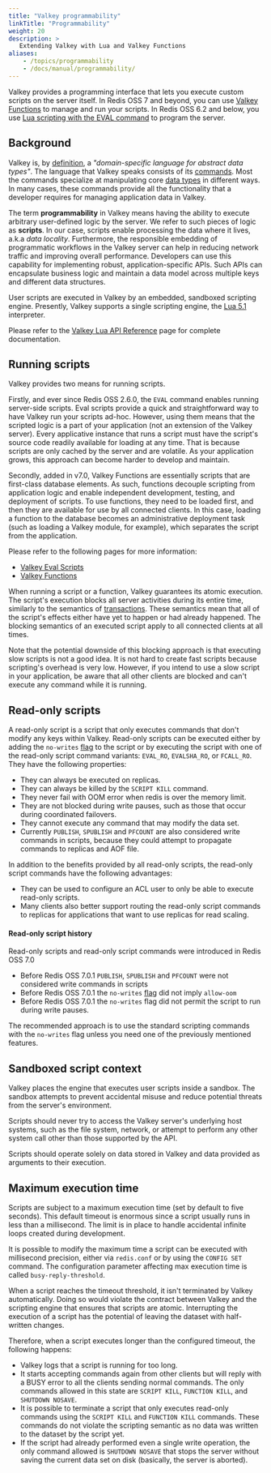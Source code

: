```yaml
---
title: "Valkey programmability"
linkTitle: "Programmability"
weight: 20
description: >
   Extending Valkey with Lua and Valkey Functions
aliases:
    - /topics/programmability
    - /docs/manual/programmability/
---
```


Valkey provides a programming interface that lets you execute custom scripts on the server itself. In Redis OSS 7 and beyond, you can use [Valkey Functions](/docs/manual/programmability/functions-intro) to manage and run your scripts. In Redis OSS 6.2 and below, you use [Lua scripting with the EVAL command](/docs/manual/programmability/eval-intro) to program the server.

## Background

Valkey is, by [definition](https://github.com/valkey-io/valkey/blob/unstable/MANIFESTO#L7), a _"domain-specific language for abstract data types"_.
The language that Valkey speaks consists of its [commands](/commands).
Most the commands specialize at manipulating core [data types](/topics/data-types-intro) in different ways.
In many cases, these commands provide all the functionality that a developer requires for managing application data in Valkey.

The term **programmability** in Valkey means having the ability to execute arbitrary user-defined logic by the server.
We refer to such pieces of logic as **scripts**.
In our case, scripts enable processing the data where it lives, a.k.a _data locality_.
Furthermore, the responsible embedding of programmatic workflows in the Valkey server can help in reducing network traffic and improving overall performance.
Developers can use this capability for implementing robust, application-specific APIs.
Such APIs can encapsulate business logic and maintain a data model across multiple keys and different data structures.

User scripts are executed in Valkey by an embedded, sandboxed scripting engine.
Presently, Valkey supports a single scripting engine, the [Lua 5.1](https://www.lua.org/) interpreter.

Please refer to the [Valkey Lua API Reference](/topics/lua-api) page for complete documentation.

## Running scripts

Valkey provides two means for running scripts.

Firstly, and ever since Redis OSS 2.6.0, the `EVAL` command enables running server-side scripts.
Eval scripts provide a quick and straightforward way to have Valkey run your scripts ad-hoc.
However, using them means that the scripted logic is a part of your application (not an extension of the Valkey server).
Every applicative instance that runs a script must have the script's source code readily available for loading at any time.
That is because scripts are only cached by the server and are volatile.
As your application grows, this approach can become harder to develop and maintain.

Secondly, added in v7.0, Valkey Functions are essentially scripts that are first-class database elements.
As such, functions decouple scripting from application logic and enable independent development, testing, and deployment of scripts.
To use functions, they need to be loaded first, and then they are available for use by all connected clients.
In this case, loading a function to the database becomes an administrative deployment task (such as loading a Valkey module, for example), which separates the script from the application.

Please refer to the following pages for more information:

* [Valkey Eval Scripts](/topics/eval-intro)
* [Valkey Functions](/topics/functions-intro)

When running a script or a function, Valkey guarantees its atomic execution.
The script's execution blocks all server activities during its entire time, similarly to the semantics of [transactions](/topics/transactions).
These semantics mean that all of the script's effects either have yet to happen or had already happened.
The blocking semantics of an executed script apply to all connected clients at all times.

Note that the potential downside of this blocking approach is that executing slow scripts is not a good idea.
It is not hard to create fast scripts because scripting's overhead is very low.
However, if you intend to use a slow script in your application, be aware that all other clients are blocked and can't execute any command while it is running.

## Read-only scripts

A read-only script is a script that only executes commands that don't modify any keys within Valkey.
Read-only scripts can be executed either by adding the `no-writes` [flag](/topics/lua-api#script_flags) to the script or by executing the script with one of the read-only script command variants: `EVAL_RO`, `EVALSHA_RO`, or `FCALL_RO`.
They have the following properties:

* They can always be executed on replicas.
* They can always be killed by the `SCRIPT KILL` command. 
* They never fail with OOM error when redis is over the memory limit.
* They are not blocked during write pauses, such as those that occur during coordinated failovers.
* They cannot execute any command that may modify the data set.
* Currently `PUBLISH`, `SPUBLISH` and `PFCOUNT` are also considered write commands in scripts, because they could attempt to propagate commands to replicas and AOF file.

In addition to the benefits provided by all read-only scripts, the read-only script commands have the following advantages:

* They can be used to configure an ACL user to only be able to execute read-only scripts.
* Many clients also better support routing the read-only script commands to replicas for applications that want to use replicas for read scaling.

#### Read-only script history

Read-only scripts and read-only script commands were introduced in Redis OSS 7.0

* Before Redis OSS 7.0.1 `PUBLISH`, `SPUBLISH` and `PFCOUNT` were not considered write commands in scripts
* Before Redis OSS 7.0.1 the `no-writes` [flag](/topics/lua-api#script_flags) did not imply `allow-oom`
* Before Redis OSS 7.0.1 the `no-writes` flag did not permit the script to run during write pauses.


The recommended approach is to use the standard scripting commands with the `no-writes` flag unless you need one of the previously mentioned features.

## Sandboxed script context

Valkey places the engine that executes user scripts inside a sandbox.
The sandbox attempts to prevent accidental misuse and reduce potential threats from the server's environment.

Scripts should never try to access the Valkey server's underlying host systems, such as the file system, network, or attempt to perform any other system call other than those supported by the API.

Scripts should operate solely on data stored in Valkey and data provided as arguments to their execution.

## Maximum execution time

Scripts are subject to a maximum execution time (set by default to five seconds).
This default timeout is enormous since a script usually runs in less than a millisecond.
The limit is in place to handle accidental infinite loops created during development.

It is possible to modify the maximum time a script can be executed with millisecond precision,
either via `redis.conf` or by using the `CONFIG SET` command.
The configuration parameter affecting max execution time is called `busy-reply-threshold`.

When a script reaches the timeout threshold, it isn't terminated by Valkey automatically.
Doing so would violate the contract between Valkey and the scripting engine that ensures that scripts are atomic.
Interrupting the execution of a script has the potential of leaving the dataset with half-written changes.

Therefore, when a script executes longer than the configured timeout, the following happens:

* Valkey logs that a script is running for too long.
* It starts accepting commands again from other clients but will reply with a BUSY error to all the clients sending normal commands. The only commands allowed in this state are `SCRIPT KILL`, `FUNCTION KILL`, and `SHUTDOWN NOSAVE`.
* It is possible to terminate a script that only executes read-only commands using the `SCRIPT KILL` and `FUNCTION KILL` commands. These commands do not violate the scripting semantic as no data was written to the dataset by the script yet.
* If the script had already performed even a single write operation, the only command allowed is `SHUTDOWN NOSAVE` that stops the server without saving the current data set on disk (basically, the server is aborted).

